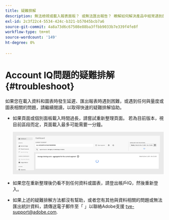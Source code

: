 ```yaml
---
title: 疑難排解
description: 無法檢視或載入報表面板？ 或無法匯出報告？ 瞭解如何解決產品中經常遇到的問題。
exl-id: 2c3f22c4-5534-424c-b321-b57045bcb7a6
source-git-commit: 4a8a73d6c67508e88ba3ffbb9033b7e339f4fe8f
workflow-type: tm+mt
source-wordcount: '149'
ht-degree: 0%

---
```


# Account IQ問題的疑難排解 {#troubleshoot}

如果您在載入資料和圖表時發生延遲、匯出報表時遇到困難，或遇到任何與量度或圖表相關的問題，請繼續閱讀，以取得快速的疑難排解協助。

* 如果頁面或個別面板載入時間過長，請嘗試重新整理頁面。 若為目前版本，視目前區段而定，頁面載入最多可能需要一分鐘。

  ![](assets/troubleshoot.png)

* 如果您在重新整理後仍看不到任何資料或圖表，請登出帳戶IQ，然後重新登入。

* 如果上述的疑難排解方法都沒有幫助，或者您有其他與資料相關的問題或無法匯出統計資料，請傳送電子郵件至「 」以聯絡Adobe支援 <tve-support@adobe.com>.
